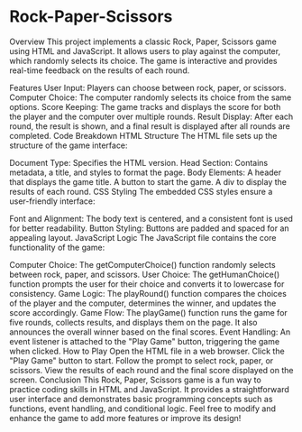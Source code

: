 # Rock-Paper-Scissors

Overview
This project implements a classic Rock, Paper, Scissors game using HTML and JavaScript. It allows users to play against the computer, which randomly selects its choice. The game is interactive and provides real-time feedback on the results of each round.

Features
User Input: Players can choose between rock, paper, or scissors.
Computer Choice: The computer randomly selects its choice from the same options.
Score Keeping: The game tracks and displays the score for both the player and the computer over multiple rounds.
Result Display: After each round, the result is shown, and a final result is displayed after all rounds are completed.
Code Breakdown
HTML Structure
The HTML file sets up the structure of the game interface:

Document Type: Specifies the HTML version.
Head Section: Contains metadata, a title, and styles to format the page.
Body Elements:
A header that displays the game title.
A button to start the game.
A div to display the results of each round.
CSS Styling
The embedded CSS styles ensure a user-friendly interface:

Font and Alignment: The body text is centered, and a consistent font is used for better readability.
Button Styling: Buttons are padded and spaced for an appealing layout.
JavaScript Logic
The JavaScript file contains the core functionality of the game:

Computer Choice:
The getComputerChoice() function randomly selects between rock, paper, and scissors.
User Choice:
The getHumanChoice() function prompts the user for their choice and converts it to lowercase for consistency.
Game Logic:
The playRound() function compares the choices of the player and the computer, determines the winner, and updates the score accordingly.
Game Flow:
The playGame() function runs the game for five rounds, collects results, and displays them on the page. It also announces the overall winner based on the final scores.
Event Handling:
An event listener is attached to the "Play Game" button, triggering the game when clicked.
How to Play
Open the HTML file in a web browser.
Click the "Play Game" button to start.
Follow the prompt to select rock, paper, or scissors.
View the results of each round and the final score displayed on the screen.
Conclusion
This Rock, Paper, Scissors game is a fun way to practice coding skills in HTML and JavaScript. It provides a straightforward user interface and demonstrates basic programming concepts such as functions, event handling, and conditional logic. Feel free to modify and enhance the game to add more features or improve its design!
